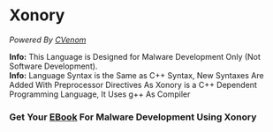 # Xonory
<p><em>Powered By <a href="https://github.com/Mahmoud7Osman/CVenom">CVenom</a></em></p>
<strong>Info:</strong> This Language is Designed for Malware Development Only (Not Software Development).<br>
<strong>Info:</strong> Language Syntax is the Same as C++ Syntax, New Syntaxes Are Added With Preprocessor Directives As Xonory is a C++ Dependent Programming Language, It Uses g++ As Compiler

<h3>Get Your <a href="">EBook</a> For Malware Development Using Xonory</h3>
 

